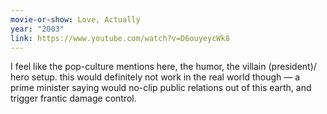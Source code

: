 ```yaml
---
movie-or-show: Love, Actually
year: "2003"
link: https://www.youtube.com/watch?v=D6ouyeycWk8
---
```


I feel like the pop-culture mentions here, the humor, the villain (president)/ hero setup. this would definitely not work in the real world though — a prime minister saying would no-clip public relations out of this earth, and trigger frantic damage control.  